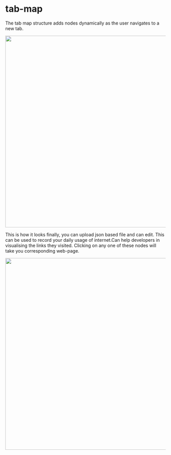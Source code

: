 # tab-map

The tab map structure adds nodes dynamically as the user navigates to a new tab.

<img width="600" alt="" src="https://github.com/lonelyraider/tab-map/assets/118554327/23966285-d501-407b-95be-e3666a963de2">



This is how it looks finally, you can upload json based file and can edit. This can be used to record your daily usage of internet.Can help developers in visualising the links they visited. Clicking on any one of these nodes will take you corresponding web-page.


<img width="600" alt="" src="https://github.com/lonelyraider/tab-map/assets/118554327/a63b42bd-c453-4d58-8699-d881f051813e">
